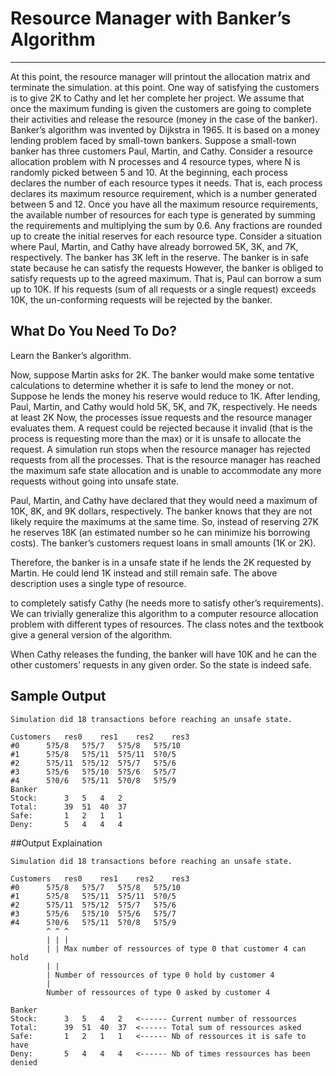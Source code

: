 















	

# Resource Manager with Banker’s Algorithm
-----------------------------------------
At this point, the resource manager will printout the allocation matrix and terminate the simulation.
at this point. One way of satisfying the customers is to give 2K to Cathy and let her complete her project. We assume that once the maximum funding is given the customers are going to complete their activities and release the resource (money in the case of the banker).
Banker’s algorithm was invented by Dijkstra in 1965. It is based on a money lending problem faced by small-town bankers. Suppose a small-town banker has three customers Paul, Martin, and Cathy.
Consider a resource allocation problem with N processes and 4 resource types, where N is randomly picked between 5 and 10. At the beginning, each process declares the number of each resource types it needs. That is, each process declares its maximum resource requirement, which is a number generated between 5 and 12. Once you have all the maximum resource requirements, the available number of resources for each type is generated by summing the requirements and multiplying the sum by 0.6. Any fractions are rounded up to create the initial reserves for each resource type.
Consider a situation where Paul, Martin, and Cathy have already borrowed 5K, 3K, and 7K, respectively. The banker has 3K left in the reserve. The banker is in safe state because he can satisfy the requests
However, the banker is obliged to satisfy requests up to the agreed maximum. That is, Paul can borrow a sum up to 10K. If his requests (sum of all requests or a single request) exceeds 10K, the un-conforming requests will be rejected by the banker.

## What Do You Need To Do?


Learn the Banker’s algorithm.

Now, suppose Martin asks for 2K. The banker would make some tentative calculations to determine whether it is safe to lend the money or not. Suppose he lends the money his reserve would reduce to 1K. After lending, Paul, Martin, and Cathy would hold 5K, 5K, and 7K, respectively. He needs at least 2K
Now, the processes issue requests and the resource manager evaluates them. A request could be rejected because it invalid (that is the process is requesting more than the max) or it is unsafe to allocate the request. A simulation run stops when the resource manager has rejected requests from all the processes. That is the resource manager has reached the maximum safe state allocation and is unable to accommodate any more requests without going into unsafe state.

Paul, Martin, and Cathy have declared that they would need a maximum of 10K, 8K, and 9K dollars, respectively. The banker knows that they are not likely require the maximums at the same time. So, instead of reserving 27K he reserves 18K (an estimated number so he can minimize his borrowing costs). The banker’s customers request loans in small amounts (1K or 2K).

Therefore, the banker is in a unsafe state if he lends the 2K requested by Martin. He could lend 1K instead and still remain safe. The above description uses a single type of resource.

to completely satisfy Cathy (he needs more to satisfy other’s requirements).
We can trivially generalize this algorithm to a computer resource allocation problem with different types of resources. The class notes and the textbook give a general version of the algorithm.

When Cathy releases the funding, the banker will have 10K and he can the other customers’ requests in any given order. So the state is indeed safe.

## Sample Output

	Simulation did 18 transactions before reaching an unsafe state.

	Customers	res0	res1	res2	res3
	#0		5?5/8	5?5/7	5?5/8	5?5/10
	#1		5?5/8	5?5/11	5?5/11	5?0/5
	#2		5?5/11	5?5/12	5?5/7	5?5/6
	#3		5?5/6	5?5/10	5?5/6	5?5/7
	#4		5?0/6	5?5/11	5?0/8	5?5/9
	Banker
	Stock:		3	5	4	2	
	Total:		39	51	40	37
	Safe:		1	2	1	1
	Deny:		5	4	4	4

##Output Explaination

	Simulation did 18 transactions before reaching an unsafe state.

	Customers	res0	res1	res2	res3
	#0      5?5/8	5?5/7	5?5/8	5?5/10
	#1      5?5/8	5?5/11	5?5/11	5?0/5
	#2      5?5/11	5?5/12	5?5/7	5?5/6
	#3      5?5/6	5?5/10	5?5/6	5?5/7
	#4      5?0/6	5?5/11	5?0/8	5?5/9
	        ^ ^ ^
	        | | |
	        | | Max number of ressources of type 0 that customer 4 can hold
	        | | 
	        | Number of ressources of type 0 hold by customer 4
	        |
	        Number of ressources of type 0 asked by customer 4

	Banker
	Stock:		3	5	4	2 	<------ Current number of ressources	
	Total:		39	51	40	37	<------ Total sum of ressources asked
	Safe:		1	2	1	1 	<------ Nb of ressources it is safe to have
	Deny:		5	4	4	4 	<------ Nb of times ressources has been denied

